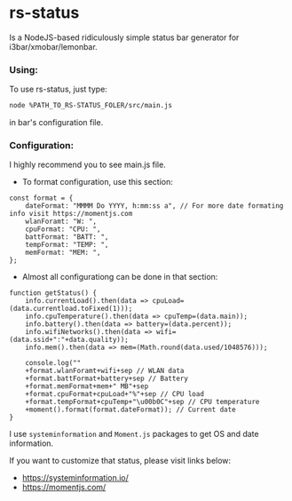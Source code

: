 # rs-status
Is a NodeJS-based ridiculously simple status bar generator for i3bar/xmobar/lemonbar.

### Using:
To use rs-status, just type:
~~~ sh
node %PATH_TO_RS-STATUS_FOLER/src/main.js 
~~~
in bar's configuration file.

### Configuration:

I highly recommend you to see main.js file.

- To format configuration, use this section: 

~~~
const format = {
    dateFormat: "MMMM Do YYYY, h:mm:ss a", // For more date formating info visit https://momentjs.com
    wlanForamt: "W: ",
    cpuFormat: "CPU: ",
    battFormat: "BATT: ",
    tempFormat: "TEMP: ",
    memFormat: "MEM: ",
};
~~~

- Almost all configurationg can be done in that section:

~~~
function getStatus() {
    info.currentLoad().then(data => cpuLoad=(data.currentload.toFixed(1)));
    info.cpuTemperature().then(data => cpuTemp=(data.main));
    info.battery().then(data => battery=(data.percent));
    info.wifiNetworks().then(data => wifi=(data.ssid+":"+data.quality));
    info.mem().then(data => mem=(Math.round(data.used/1048576)));

    console.log(""
    +format.wlanForamt+wifi+sep // WLAN data
    +format.battFormat+battery+sep // Battery
    +format.memFormat+mem+" MB"+sep
    +format.cpuFormat+cpuLoad+"%"+sep // CPU load
    +format.tempFormat+cpuTemp+"\u00b0C"+sep // CPU temperature
    +moment().format(format.dateFormat)); // Current date
}
~~~
I use `systeminformation` and `Moment.js` packages to get OS and date information.

If you want to customize that status, please visit links below:
- https://systeminformation.io/
- https://momentjs.com/
